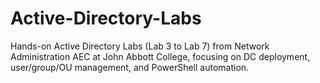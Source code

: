 # Active-Directory-Labs
Hands-on Active Directory Labs (Lab 3 to Lab 7) from Network Administration AEC at John Abbott College, focusing on DC deployment, user/group/OU management, and PowerShell automation.
